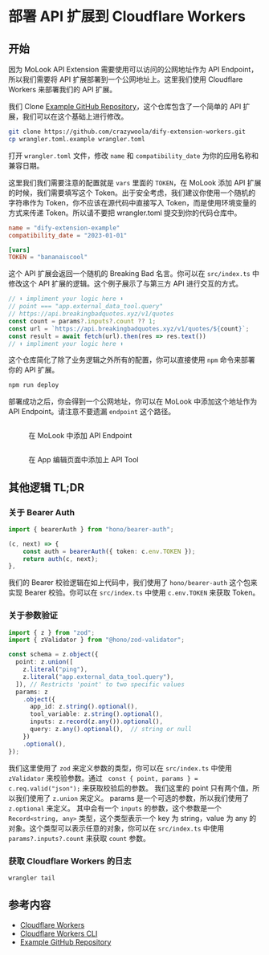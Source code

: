 # 部署 API 扩展到 Cloudflare Workers

## 开始

因为 MoLook API Extension 需要使用可以访问的公网地址作为 API Endpoint，所以我们需要将 API 扩展部署到一个公网地址上。这里我们使用 Cloudflare Workers 来部署我们的 API 扩展。

我们 Clone [Example GitHub Repository](https://github.com/crazywoola/dify-extension-workers)，这个仓库包含了一个简单的 API 扩展，我们可以在这个基础上进行修改。

```bash
git clone https://github.com/crazywoola/dify-extension-workers.git
cp wrangler.toml.example wrangler.toml
```

打开 `wrangler.toml` 文件，修改 `name` 和 `compatibility_date` 为你的应用名称和兼容日期。

这里我们我们需要注意的配置就是 `vars` 里面的 `TOKEN`，在 MoLook 添加 API 扩展的时候，我们需要填写这个 Token。出于安全考虑，我们建议你使用一个随机的字符串作为 Token，你不应该在源代码中直接写入 Token，而是使用环境变量的方式来传递 Token。所以请不要把 wrangler.toml 提交到你的代码仓库中。

```toml
name = "dify-extension-example"
compatibility_date = "2023-01-01"

[vars]
TOKEN = "bananaiscool"
```

这个 API 扩展会返回一个随机的 Breaking Bad 名言。你可以在 `src/index.ts` 中修改这个 API 扩展的逻辑。这个例子展示了与第三方 API 进行交互的方式。

```typescript
// ⬇️ impliment your logic here ⬇️
// point === "app.external_data_tool.query"
// https://api.breakingbadquotes.xyz/v1/quotes
const count = params?.inputs?.count ?? 1;
const url = `https://api.breakingbadquotes.xyz/v1/quotes/${count}`;
const result = await fetch(url).then(res => res.text())
// ⬆️ impliment your logic here ⬆️
```

这个仓库简化了除了业务逻辑之外所有的配置，你可以直接使用 `npm` 命令来部署你的 API 扩展。

```bash
npm run deploy
```
部署成功之后，你会得到一个公网地址，你可以在 MoLook 中添加这个地址作为 API Endpoint。请注意不要遗漏 `endpoint` 这个路径。


<figure><img src="../../../../.gitbook/assets/api_extension_edit.png" alt="">
<figcaption><p>
在 MoLook 中添加 API Endpoint
</p></figcaption>
</figure>

<figure><img src="../../../../.gitbook/assets/app_tools_edit.png" alt="">
<figcaption><p>
在 App 编辑页面中添加上 API Tool
</p></figcaption>
</figure>

## 其他逻辑 TL;DR
### 关于 Bearer Auth

```typescript
import { bearerAuth } from "hono/bearer-auth";

(c, next) => {
    const auth = bearerAuth({ token: c.env.TOKEN });
    return auth(c, next);
},
```
我们的 Bearer 校验逻辑在如上代码中，我们使用了 `hono/bearer-auth` 这个包来实现 Bearer 校验。你可以在 `src/index.ts` 中使用 `c.env.TOKEN` 来获取 Token。

### 关于参数验证

```typescript
import { z } from "zod";
import { zValidator } from "@hono/zod-validator";

const schema = z.object({
  point: z.union([
    z.literal("ping"),
    z.literal("app.external_data_tool.query"),
  ]), // Restricts 'point' to two specific values
  params: z
    .object({
      app_id: z.string().optional(),
      tool_variable: z.string().optional(),
      inputs: z.record(z.any()).optional(),
      query: z.any().optional(),  // string or null
    })
    .optional(),
});

```

我们这里使用了 `zod` 来定义参数的类型，你可以在 `src/index.ts` 中使用 `zValidator` 来校验参数。通过 ` const { point, params } = c.req.valid("json");` 来获取校验后的参数。 我们这里的 point 只有两个值，所以我们使用了 `z.union` 来定义。
params 是一个可选的参数，所以我们使用了 `z.optional` 来定义。 其中会有一个 `inputs` 的参数，这个参数是一个 `Record<string, any>` 类型，这个类型表示一个 key 为 string，value 为 any 的对象。这个类型可以表示任意的对象，你可以在 `src/index.ts` 中使用 `params?.inputs?.count` 来获取 `count` 参数。

### 获取 Cloudflare Workers 的日志

```bash
wrangler tail
```

## 参考内容

- [Cloudflare Workers](https://workers.cloudflare.com/)
- [Cloudflare Workers CLI](https://developers.cloudflare.com/workers/cli-wrangler/install-update)
- [Example GitHub Repository](https://github.com/crazywoola/dify-extension-workers)